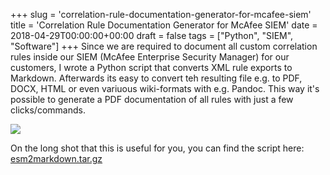 +++
slug = 'correlation-rule-documentation-generator-for-mcafee-siem'
title = 'Correlation Rule Documentation Generator for McAfee SIEM'
date = 2018-04-29T00:00:00+00:00
draft = false
tags = ["Python", "SIEM", "Software"]
+++
Since we are required to document all custom correlation rules inside our SIEM (McAfee Enterprise Security Manager) for our customers, I wrote a Python script that converts XML rule exports to Markdown. Afterwards its easy to convert teh resulting file e.g. to PDF, DOCX, HTML or even variuous wiki-formats with e.g. Pandoc. This way it's possible to generate a PDF documentation of all rules with just a few clicks/commands.


![](/img/correlation-rule-documentation-generator-for-mcafee-siem-1.png)


On the long shot that this is useful for you, you can find the script here: [esm2markdown.tar.gz](/files/esm2markdown.tar.gz)
